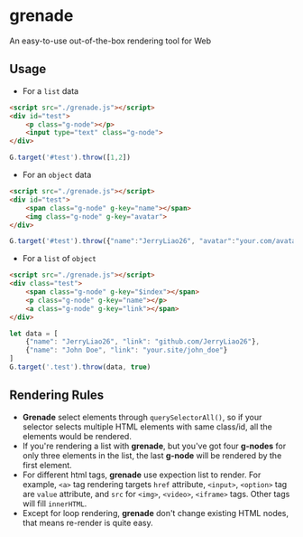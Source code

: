 # grenade
An easy-to-use out-of-the-box rendering tool for Web

## Usage
- For a ```list``` data
```html
<script src="./grenade.js"></script>
<div id="test">
    <p class="g-node"></p>
    <input type="text" class="g-node">
</div>
```
```js
G.target('#test').throw([1,2])
```

- For an ```object``` data
```html
<script src="./grenade.js"></script>
<div id="test">
    <span class="g-node" g-key="name"></span>
    <img class="g-node" g-key="avatar">
</div>
```
```js
G.target('#test').throw({"name":"JerryLiao26", "avatar":"your.com/avatar.png"})
```

- For a ```list``` of ```object```
```html
<script src="./grenade.js"></script>
<div class="test">
    <span class="g-node" g-key="$index"></span>
    <p class="g-node" g-key="name"></p>
    <a class="g-node" g-key="link"></span>
</div>
```
```js
let data = [
    {"name": "JerryLiao26", "link": "github.com/JerryLiao26"},
    {"name": "John Doe", "link": "your.site/john_doe"}
]
G.target('.test').throw(data, true)
```

## Rendering Rules
- **Grenade** select elements through ```querySelectorAll()```, so if your selector selects multiple HTML elements with same class/id, all the elements would be rendered.
- If you're rendering a list with **grenade**, but you've got four **g-nodes** for only three elements in the list, the last **g-node** will be rendered by the first element.
- For different html tags, **grenade** use expection list to render. For example, ```<a>``` tag rendering targets ```href``` attribute, ```<input>```, ```<option>``` tag are ```value``` attribute, and ```src``` for ```<img>```, ```<video>```, ```<iframe>``` tags. Other tags will fill ```innerHTML```.
- Except for loop rendering, **grenade** don't change existing HTML nodes, that means re-render is quite easy.
